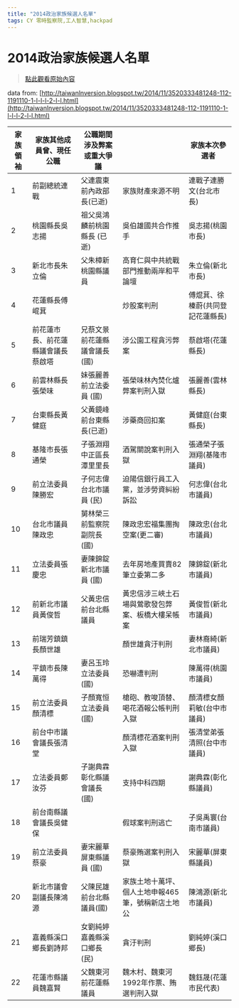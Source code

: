 ```yaml
---
title: "2014政治家族候選人名單"
tags: CY 零時監察院,工人智慧,hackpad
---
```


# 2014政治家族候選人名單

> [點此觀看原始內容](https://g0v.hackpad.tw/6tTa8onqqmQ)

data from: [http://taiwanlnversion.blogspot.tw/2014/11/3520333481248-112-1191110-1-l-l-l-2-l-l.html](http://taiwanlnversion.blogspot.tw/2014/11/3520333481248-112-1191110-1-l-l-l-2-l-l.html)

| 家族領袖 | 家族其他成員曾、現任公職 | 公職期間涉及弊案或重大爭議 |  | 家族本次參選者 |
| --- | --- | --- | --- | --- |
| 1 | 前副總統連戰 | 父連震東前內政部長(已逝) | 家族財產來源不明 | 連戰子連勝文(台北市長) |
| 2 | 桃園縣長吳志揚 | 祖父吳鴻麟前桃園縣長 (已逝) | 吳伯雄國共合作推手 | 吳志揚(桃園市長) |
| 3 | 新北市長朱立倫 | 父朱樟新桃園縣議員 | 高育仁與中共統戰部門推動兩岸和平論壇 | 朱立倫(新北市長) |
| 4 | 花蓮縣長傅崐萁 |  | 炒股案判刑 | 傅焜萁、徐榛蔚(共同登記花蓮縣長) |
| 5 | 前花蓮市長、前花蓮縣議會議長蔡啟塔 | 兄蔡文景前花蓮縣議會議長(國) | 涉公園工程貪污弊案 | 蔡啟塔(花蓮縣長) |
| 6 | 前雲林縣長張榮味 | 妹張麗善前立法委員 (國) | 張榮味林內焚化爐弊案判刑入獄 | 張麗善(雲林縣長) |
| 7 | 台東縣長黃健庭 | 父黃鏡峰前台東縣長(已逝) | 涉藥商回扣案 | 黃健庭(台東縣長) |
| 8 | 基隆市長張通榮 | 子張淵翔中正區長潭里里長 | 酒駕關說案判刑入獄 | 張通榮子張淵翔(基隆市議員) |
| 9 | 前立法委員陳勝宏 | 子何志偉台北市議員 (民) | 迫陽信銀行員工入黨，並涉勞資糾紛訴訟 | 何志偉(台北市議員) |
| 10 | 台北市議員陳政忠 | 舅林榮三前監察院副院長 (國) | 陳政忠宏福集團掏空案(更二審) | 陳政忠(台北市議員) |
| 11 | 立法委員張慶忠 | 妻陳錦錠新北市議員 (國) | 去年房地產買賣82筆立委第二多 | 陳錦錠(新北市議員) |
| 12 | 前新北市議員黃俊哲 | 父黃忠信前台北縣議員 | 黃忠信涉三峽土石場與鶯歌發包弊案、板橋大樓呆帳案 | 黃俊哲(新北市議員) |
| 13 | 前瑞芳鎮鎮長顏世雄 |  | 顏世雄貪汙判刑 | 妻林裔綺(新北市議員) |
| 14 | 平鎮市長陳萬得 | 妻呂玉玲立法委員 (國) | 恐嚇遭判刑 | 陳萬得(桃園市議員) |
| 15 | 前立法委員顏清標 | 子顏寬恒立法委員 (國) | 槍砲、教唆頂替、喝花酒報公帳判刑入獄 | 顏清標女顏莉敏(台中市議員) |
| 16 | 前台中市議會議長張清堂 |  | 顏清標花酒案判刑入獄 | 張清堂弟張清照(台中市議員) |
| 17 | 立法委員鄭汝芬 | 子謝典霖彰化縣議會議長 (國) | 支持中科四期 | 謝典霖(彰化縣議員) |
| 18 | 前台南縣議會議長吳健保 |  | 假球案判刑逃亡 | 子吳禹寰(台南市議員) |
| 19 | 前立法委員蔡豪 | 妻宋麗華屏東縣議員 (國) | 蔡豪賄選案判刑入獄 | 宋麗華(屏東縣議員) |
| 20 | 新北市議會副議長陳鴻源 | 父陳民雄前台北縣議員(國) | 家族土地十萬坪、個人土地申報465筆，號稱新店土地公 | 陳鴻源(新北市議員) |
| 21 | 嘉義縣溪口鄉長劉詩邦 | 女劉純婷嘉義縣溪口鄉長 (民) | 貪汙判刑 | 劉純婷(溪口鄉長) |
| 22 | 花蓮市縣議員魏嘉賢 | 父魏東河前花蓮縣議員 | 魏木村、魏東河1992年作票、賄選判刑入獄 | 魏鈺晟(花蓮市民代表) |

